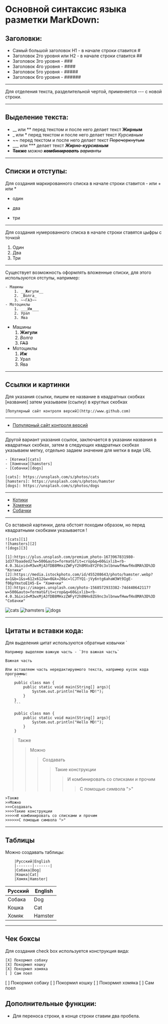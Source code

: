 # Основной синтаксис языка разметки MarkDown:
## Заголовки:
- Самый большой заголовок H1 - в начале строки ставится #
- Заголовок 2го уровня или H2 - в начале строки ставится ##
- Заголовок 3го уровня - ###
- Заголовок 4го уровня - ####
- Заголовок 5го уровня - #####
- Заголовок 6го уровня - ######
---
Для отделения текста, разделительной чертой, применяется --- с новой строки.

---
## Выделение текста:

- __ или ** перед текстом и после него делает текст __Жирным__
- _ или * перед текстом и после него делает текст _Курсивным_
- ~~ перед текстом и после него делает текст ~~Перечеркнутым~~
- ___ или *** делает текст ___Жирно-курсивным___
- __~~Также~~__ _можно_ ___~~комбинировать~~___ _~~варианты~~_
---
## Списки и отступы:

Для создания маркированного списка в начале строки ставится - или + или *

- один
* два 
+ три
---
Для создания нумерованного списка в начале строки ставятся цыфры с точкой

1. Один
2. Два
3. Три
---
Существует возможность оформлять вложенные списки, для этого используются отступы, например:
```
- Машины
    1. __Жигули__
    2. _Волга_
    3. ~~ГАЗ~~
- Мотоциклы
    1. ___Иж___
    2. Урал
    3. Ява
```
- Машины
    1. __Жигули__
    2. _Волга_
    3. ~~ГАЗ~~
- Мотоциклы
    1. ___Иж___
    2. Урал
    3. Ява
---
## Ссылки и картинки

Для указания ссылки, пишем ее название в квадратных скобках [название] затем указываем (ссылку) в круглых скобках
```
[Популярный сайт контроля версий](http://www.github.com)
```
---
- [Популярный сайт контроля версий](http://www.github.com)
---
Другой вариант указания ссылок, заключается в указании названия в квадратных скобках, затем в следующих квадратных скобках указываем метку, отдельно задаем значение для метки в виде URL

```
- [Котики][cats]
- [Хомячки][hamsters]
- [Собачки][dogs]

[cats]: https://unsplash.com/s/photos/cats
[hamsters]: https://unsplash.com/s/photos/hamster
[dogs]: https://unsplash.com/s/photos/dogs
```
---
- [Котики][cats]
- [Хомячки][hamsters]
- [Собачки][dogs]

[cats]: https://unsplash.com/s/photos/cats
[hamsters]: https://unsplash.com/s/photos/hamster
[dogs]: https://unsplash.com/s/photos/dogs
---

Со вставкой картинки, дела обстоят походим образом, но перед квадратными скобками указывается ! 
```
![cats][1]
![hamsters][2]
![dogs][3]

[1]:https://plus.unsplash.com/premium_photo-1673967831980-1d377baaded2?w=500&auto=format&fit=crop&q=60&ixlib=rb-4.0.3&ixid=M3wxMjA3fDB8MHxzZWFyY2h8MXx8Y2F0c3xlbnwwfHwwfHx8MA%3D%3D "Котики"
[2]:https://media.istockphoto.com/id/455208643/photo/hamster.webp?a=1&b=1&s=612x612&w=0&k=20&c=lCJTYQ1-jVy6ntg6ahaW3Wt9IgE-f06pYmxtoE1H5-E= "Хомячки"
[3]:https://images.unsplash.com/photo-1568572933382-74d440642117?w=500&auto=format&fit=crop&q=60&ixlib=rb-4.0.3&ixid=M3wxMjA3fDB8MHxzZWFyY2h8NHx8ZG9nc3xlbnwwfHwwfHx8MA%3D%3D "Собачки"

```

![cats][1]
![hamsters][2]
![dogs][3]

[1]:https://plus.unsplash.com/premium_photo-1673967831980-1d377baaded2?w=500&auto=format&fit=crop&q=60&ixlib=rb-4.0.3&ixid=M3wxMjA3fDB8MHxzZWFyY2h8MXx8Y2F0c3xlbnwwfHwwfHx8MA%3D%3D "Котики"
[2]:https://media.istockphoto.com/id/455208643/photo/hamster.webp?a=1&b=1&s=612x612&w=0&k=20&c=lCJTYQ1-jVy6ntg6ahaW3Wt9IgE-f06pYmxtoE1H5-E= "Хомячки"
[3]:https://images.unsplash.com/photo-1568572933382-74d440642117?w=500&auto=format&fit=crop&q=60&ixlib=rb-4.0.3&ixid=M3wxMjA3fDB8MHxzZWFyY2h8NHx8ZG9nc3xlbnwwfHwwfHx8MA%3D%3D "Собачки"

---

## Цитаты и вставки кода:

Для выделения цитат используются обратные ковычки `

```
Например выделяем важную часть - `Это важная часть`
```
`Важная часть`

```
Или вставляем часть нередактируемого текста, например кусок кода программы:
    ```
    public class man {
        public static void main(String[] args){
            System.out.println("Hello MD!");
        }
    }
    ```
```
```
    public class man {
        public static void main(String[] args){
            System.out.println("Hello MD!");
        }
    }
```
>Также 
>>Можно 
>>>Создавать 
>>>>Такие конструкции
>>>>>И комбинировать со списками и прочим
>>>>>>С помощью символа ">"

```
>Также 
>>Можно 
>>>Создавать 
>>>>Такие конструкции
>>>>>И комбинировать со списками и прочим
>>>>>>С помощью символа ">"
```
---
## Таблицы
Можно создавать таблицы:

```
    |Русский|English
    |-------|-------|
    |Собака|Dog|
    |Кошка|Cat|
    |Хомяк|Hamster|
```


| Русский| English|
| ----| ----|
| Собака| Dog|    
| Кошка| Cat|
| Хомяк| Hamster|

---
## Чек боксы

Для создания check box используется конструкция вида:

```
[X] Покормил собаку
[X] Покормил кошку
[X] Покормил хомяка
[ ] Сам поел
```

[ ] Покормил собаку
[ ] Покормил кошку
[ ] Покормил хомяка
[ ] Сам поел

## Дополнительные функции:
- Для переноса строки, в конце строки ставим два пробела.